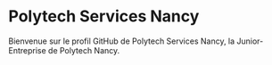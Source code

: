 # Polytech Services Nancy
Bienvenue sur le profil GitHub de Polytech Services Nancy, la Junior-Entreprise de Polytech Nancy.
